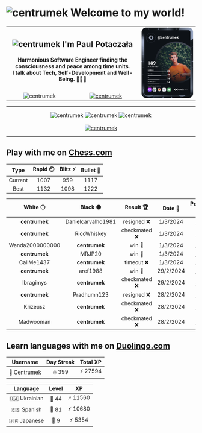 <h1>
  <img
    src="https://emojis.slackmojis.com/emojis/images/1531849430/4246/blob-sunglasses.gif"
    width="30"
    alt="centrumek"
  />
  Welcome to my world!
</h1>

<table>
  <tbody>
    <tr>
      <td align="center" width="70%" colspan="2">
        <h2>
          <img
            src="https://raw.githubusercontent.com/MartinHeinz/MartinHeinz/master/wave.gif"
            width="30px"
            alt="centrumek"
          />
          I'm Paul Potaczała
        </h2>
        <h4>
          Harmonious Software Engineer finding the consciousness and peace among time units.
          <br/>
          I talk about Tech, Self-Development and Well-Being. 🌿🧘🚀
        </h4>
      </td>
      <td width="30%" rowspan="2">
        <a href="https://app.daily.dev/centrumek">
          <img
            src="./devcard.svg"
            alt="centrumek"
          />
        </a>
      </td>
    </tr>
    <tr align="center">
      <td>
        <img
          src="https://komarev.com/ghpvc/?username=centrumek&label=visitors&color=0e75b6&style=flat"
          alt="centrumek"
        >
      </td>
      <td>
        <a href="https://stackoverflow.com/users/14496012/centrumek">
          <img
            src="https://stackoverflow.com/users/flair/14496012.png?theme=dark"
            alt="centrumek"
          >
        </a>
      </td>
    </tr>
  </tbody>
</table>

---
<div align="center">
  <img 
    src="https://github-readme-stats.vercel.app/api?username=centrumek&show_icons=true&count_private=true&theme=dark&hide_border=true&hide=issues,contribs&bg_color=00000000"
    alt="centrumek"
  />
  <img
    src="https://github-readme-stats.vercel.app/api/top-langs/?username=centrumek&layout=compact&hide_border=true&theme=dark&bg_color=00000000&langs_count=6&exclude_repo=air-statistic-app"
    alt="centrumek"
  />
  <img 
    src="https://github-readme-streak-stats.herokuapp.com?user=centrumek&theme=dark&hide_border=true&background=FFFFFF00"
    alt="centrumek"
  />
  <br/>
  <br/>
  <a href="https://www.buymeacoffee.com/centrumek">
    <img
      src="https://cdn.buymeacoffee.com/buttons/v2/default-orange.png"
      height="50"
      width="210"
      alt="centrumek"
    />
  </a>
</div>

---

## Play with me on [Chess.com](https://www.chess.com/member/centrumek)

<div align="center">
<!--START_SECTION:chessStats-->
<!-- Automatically generated with https://github.com/Balastrong/chess-stats-action -->

| Type | Rapid ⏲️ | Blitz ⚡ | Bullet 🔫 |
|:---:|:---:|:---:|:---:|
| Current | 1007 | 959 | 1117 |
| Best | 1132 | 1098 | 1222 |

| White ⚪ | Black ⚫ | Result 🏆 | Date 📅 | Position 🗺️ | Type 🕕 |
|:---:|:---:|:---:|:---:|:---:|:---:|
| **centrumek** | Danielcarvalho1981 | resigned ❌ | 1/3/2024 | <a href="http://www.ee.unb.ca/cgi-bin/tervo/fen.pl?select=r7/pbpp3p/1p1kp3/8/2P3q1/8/P6K/8 w - -">Link</a> | Bullet |
| **centrumek** | RicoWhiskey | checkmated ❌ | 1/3/2024 | <a href="http://www.ee.unb.ca/cgi-bin/tervo/fen.pl?select=8/pp3p1k/5Pp1/4PbK1/6rP/8/PP6/2R5 w - -">Link</a> | Bullet |
| Wanda2000000000 | **centrumek** | win 🥇 | 1/3/2024 | <a href="http://www.ee.unb.ca/cgi-bin/tervo/fen.pl?select=3rr3/p1q3pp/1pk5/2n5/6Q1/P5P1/1P3P1P/2R2RK1 w - -">Link</a> | Bullet |
| **centrumek** | MRJP20 | win 🥇 | 1/3/2024 | <a href="http://www.ee.unb.ca/cgi-bin/tervo/fen.pl?select=8/8/2k1R3/1p4R1/5r2/1BPb4/PP4P1/6K1 b - -">Link</a> | Bullet |
| CallMe1437 | **centrumek** | timeout ❌ | 1/3/2024 | <a href="http://www.ee.unb.ca/cgi-bin/tervo/fen.pl?select=8/5k2/p7/7p/PP1P1B2/2K2P2/3N4/6R1 b - -">Link</a> | Bullet |
| **centrumek** | aref1988 | win 🥇 | 29/2/2024 | <a href="http://www.ee.unb.ca/cgi-bin/tervo/fen.pl?select=1rb2rk1/p2n1p1p/2n1p1p1/1N1pP3/P5P1/4P3/1BP1B2P/R4RK1 b - -">Link</a> | Bullet |
| Ibragimys | **centrumek** | checkmated ❌ | 29/2/2024 | <a href="http://www.ee.unb.ca/cgi-bin/tervo/fen.pl?select=r6r/5Q1R/p2p1bk1/3Pp1p1/1P2Pp1p/P4P1P/6P1/5RK1 b - -">Link</a> | Bullet |
| **centrumek** | Pradhumn123 | resigned ❌ | 28/2/2024 | <a href="http://www.ee.unb.ca/cgi-bin/tervo/fen.pl?select=r1b1k1nr/pppp1ppp/2n5/1B6/8/2N1PN2/P1PB1PPP/q3K2R w Kkq -">Link</a> | Bullet |
| Krizeusz | **centrumek** | checkmated ❌ | 28/2/2024 | <a href="http://www.ee.unb.ca/cgi-bin/tervo/fen.pl?select=7B/8/5RQ1/p6R/2p5/P1p3Pk/2P4P/6K1 b - -">Link</a> | Bullet |
| Madwooman | **centrumek** | checkmated ❌ | 28/2/2024 | <a href="http://www.ee.unb.ca/cgi-bin/tervo/fen.pl?select=r7/6Qk/1pqpp2P/p2p4/P2Pp3/2P5/1P1B2P1/5R1K b - -">Link</a> | Bullet |

<!--END_SECTION:chessStats-->
</div>

## Learn languages with me on [Duolingo.com](https://www.duolingo.com/profile/Centrumek)

<div align="center">
<!--START_SECTION:duolingoStats-->
<!-- Automatically generated with https://github.com/centrumek/duolingo-readme-stats-->

| Username | Day Streak | Total XP |
|:---:|:---:|:---:|
| 👤 Centrumek | 🔥 399 | ⚡ 27594 |

| Language | Level | XP |
|:---:|:---:|:---:|
| 🇺🇦 Ukrainian | 👑 44 | ⚡ 11560 |
| 🇪🇸 Spanish | 👑 81 | ⚡ 10680 |
| 🇯🇵 Japanese | 👑 9 | ⚡ 5354 |

<!--END_SECTION:duolingoStats-->
</div>
<!--
**centrumek/centrumek** is a ✨ _special_ ✨ repository because its `README.md` (this file) appears on your GitHub profile.

Here are some ideas to get you started:

- 🔭 I’m currently working on ...
- 🌱 I’m currently learning ...
- 👯 I’m looking to collaborate on ...
- 🤔 I’m looking for help with ...
- 💬 Ask me about ...
- 📫 How to reach me: ...
- 😄 Pronouns: ...
- ⚡ Fun fact: ...
-->
